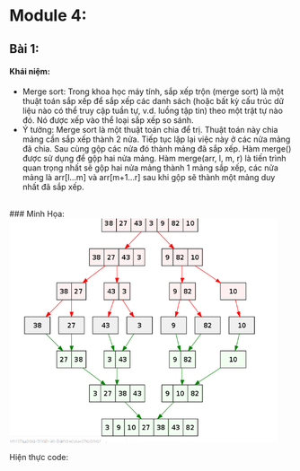 # Module 4:
## Bài 1:
#### Khái niệm:
-    Merge sort: Trong khoa học máy tính, sắp xếp trộn (merge sort) là một thuật toán sắp xếp để sắp xếp các danh sách (hoặc bất kỳ cấu trúc dữ liệu nào có thể truy cập tuần tự, v.d. luồng tập tin) theo một trật tự nào đó. Nó được xếp vào thể loại sắp xếp so sánh.
-   Ý tưởng: Merge sort là một thuật toán chia để trị. Thuật toán này chia mảng cần sắp xếp thành 2 nửa. Tiếp tục lặp lại việc này ở các nửa mảng đã chia. Sau cùng gộp các nửa đó thành mảng đã sắp xếp. Hàm merge() được sử dụng để gộp hai nửa mảng. Hàm merge(arr, l, m, r) là tiến trình quan trọng nhất sẽ gộp hai nửa mảng thành 1 mảng sắp xếp, các nửa mảng là arr[l…m] và arr[m+1…r] sau khi gộp sẽ thành một mảng duy nhất đã sắp xếp.
<br>
### Minh Họa:

<img src= "h1.PNG" margin="0px auto" witdh="500px" height ="400px">

Hiện thực code:
~~~

